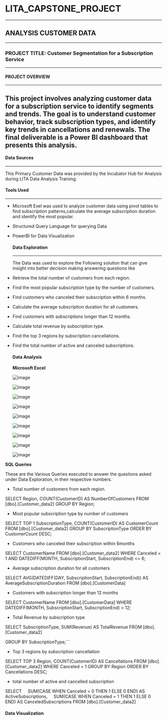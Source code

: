 # LITA_CAPSTONE_PROJECT
---
## ANALYSIS  CUSTOMER DATA
---
### PROJECT TITLE: Customer Segmentation for a Subscription Service 
---
#### PROJECT OVERVIEW
---
This project involves analyzing customer data for a subscription service to identify segments and trends. The goal is to understand customer behavior, track subscription types, and identify key trends in cancellations and renewals. The final deliverable is a Power BI dashboard that presents this analysis.
---
#### Data Sources 
---
This Primary Customer Data was provided by the Incubator Hub for Analysis during LITA Data Analysis Training.
#### Tools Used
---
- Microsoft Exel was used to analyze customer data using pivot tables to find subscription patterns,calculate the average subscription duration and identify the most popular.
  
- Structured Query Language for querying Data

- PowerBI for Data Visualization

  #### Data Exploration
  ---
  The Data was used to explore the Following solution that can give insight into better decision making answering questions like
- Retrieve the total number of customers from each region.
- Find the most popular subscription type by the number of customers.
- Find customers who canceled their subscription within 6 months.
- Calculate the average subscription duration for all customers.
- Find customers with subscriptions longer than 12 months.
- Calculate total revenue by subscription type.
- Find the top 3 regions by subscription cancellations.
- Find the total number of active and canceled subscriptions.


  #### Data Analysis
  **Microsoft Excel**
  
  ![image](https://github.com/user-attachments/assets/af629914-c0e3-46ee-b470-be0f4e444986)


  ![image](https://github.com/user-attachments/assets/4dbe4b3e-a71e-474f-94dc-829c55f8c00f)


  ![image](https://github.com/user-attachments/assets/66be636c-20c7-481e-9e6c-feda0dd42a21)


  ![image](https://github.com/user-attachments/assets/a159e4e3-77fa-4d15-ab8d-1d17a77bc4e7)


  ![image](https://github.com/user-attachments/assets/a19487cd-5c39-4aa3-b988-da7503e9adf6)


  ![image](https://github.com/user-attachments/assets/5967d0ea-9181-448a-89c8-8d9aa79b6c34)


  ![image](https://github.com/user-attachments/assets/6a674eb3-7f9c-4209-b603-c54cc2fe1a6d)


  ![image](https://github.com/user-attachments/assets/9298a1c3-07ca-4024-948b-be3c7e519cd5)


  ![image](https://github.com/user-attachments/assets/8c2b71dc-fe57-412a-b85f-3e21962688f7)


**SQL Queries**
  
  These are the Various Queries executed to answer the questions asked under Data Exploration, in their respective numbers.

- Total number of customers from each region.
  
SELECT Region, COUNT(CustomerID) AS NumberOfCustomers
FROM [dbo].[Customer_data2]
GROUP BY Region;

- Most popular subscription type by number of customers

SELECT TOP 1 SubscriptionType, COUNT(CustomerID) AS CustomerCount
FROM [dbo].[Customer_data2]
GROUP BY SubscriptionType
ORDER BY CustomerCount DESC;

- Customers who canceled their subscription within 6months

SELECT CustomerName
FROM [dbo].[Customer_data2]
WHERE Canceled = 1
AND DATEDIFF(MONTH, SubscriptionStart, SubscriptionEnd) <= 6;

- Average subscription duration for all customers

SELECT AVG(DATEDIFF(DAY, SubscriptionStart, SubscriptionEnd)) AS AverageSubscriptionDuration
FROM [dbo].[CustomerData]

- Customers with subscription longer than 12 months

SELECT CustomerName
FROM [dbo].[CustomerData]
WHERE DATEDIFF(MONTH, SubscriptionStart, SubscriptionEnd) > 12;

- Total Revenue by subscription type

SELECT SubscriptionType, SUM(Revenue) AS TotalRevenue
FROM [dbo].[Customer_data2]


GROUP BY SubscriptionType;```

- Top 3 regions by subscription cancellation

SELECT TOP 3 Region, COUNT(CustomerID) AS Cancellations
FROM [dbo].[Customer_data2]
WHERE Canceled = 1
GROUP BY Region
ORDER BY Cancellations DESC;

- total number of active and cancelled subscription

SELECT 
    SUM(CASE WHEN Canceled = 0 THEN 1 ELSE 0 END) AS ActiveSubscriptions,
    SUM(CASE WHEN Canceled = 1 THEN 1 ELSE 0 END) AS CanceledSubscriptions
FROM [dbo].[Customer_data2]

  #### Data Visualization
  
